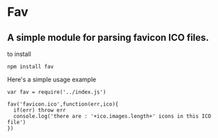 # Fav
## A simple module for parsing favicon ICO files.

to install

    npm install fav

Here's a simple usage example

    var fav = require('../index.js')

    fav('favicon.ico',function(err,ico){
      if(err) throw err
      console.log('there are : '+ico.images.length+' icons in this ICO file')
    })
